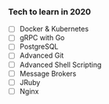 ### Tech to learn in 2020

- [ ] Docker & Kubernetes
- [ ] gRPC with Go
- [ ] PostgreSQL
- [ ] Advanced Git
- [ ] Advanced Shell Scripting
- [ ] Message Brokers
- [ ] JRuby
- [ ] Nginx